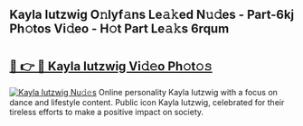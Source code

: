 ## Kayla Iutzwig O𝚗lyf𝚊ns Le𝚊𝚔ed N𝚞𝚍es - Part-6kj Ph𝚘tos Vi𝚍eo - H𝚘t Part Le𝚊𝚔s 6rqum

# <h2><a href="http://hf0iu5m.feru.top/?c=Kayla+Iutzwig">🔗 👉 🔴 Kayla Iutzwig Vi𝚍𝚎o Ph𝚘t𝚘𝚜</a></h2>

[![Kayla Iutzwig Nu𝚍𝚎s](https://i.imgur.com/0TWrTi3.gif)](http://hf0iu5m.feru.top/?c=Kayla+Iutzwig)
Online personality Kayla Iutzwig with a focus on dance and lifestyle content. Public icon Kayla Iutzwig, celebrated for their tireless efforts to make a positive impact on society. 
